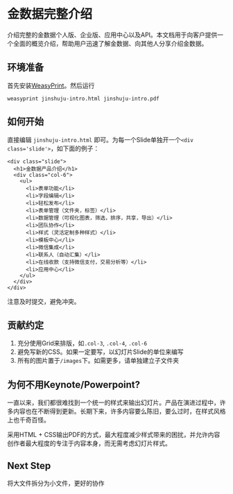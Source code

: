 # 金数据完整介绍

介绍完整的金数据个人版、企业版、应用中心以及API。本文档用于向客户提供一个全面的概览介绍，帮助用户迅速了解金数据、向其他人分享介绍金数据。

## 环境准备

首先安装[WeasyPrint](http://weasyprint.org/)。然后运行
```
weasyprint jinshuju-intro.html jinshuju-intro.pdf
```

## 如何开始

直接编辑 `jinshuju-intro.html` 即可。为每一个Slide单独开一个`<div class='slide'>`，如下面的例子：  
```
<div class="slide">
  <h1>金数据产品介绍</h1>
  <div class="col-6">
    <ul>
      <li>表单功能</li>
      <li>字段编辑</li>
      <li>轻松发布</li>
      <li>表单管理（文件夹，标签）</li>
      <li>数据管理（可视化图表，筛选，排序，共享，导出）</li>
      <li>团队协作</li>
      <li>样式（灵活定制多种样式）</li>
      <li>模板中心</li>
      <li>微信集成</li>
      <li>联系人（自动汇集）</li>
      <li>在线收款（支持微信支付，交易分析等）</li>
      <li>应用中心</li>
    </ul>
  </div>
</div>
```

注意及时提交，避免冲突。

## 贡献约定

1. 充分使用Grid来排版，如`.col-3`, `.col-4`, `.col-6`
2. 避免写新的CSS。如果一定要写，以幻灯片Slide的单位来编写
3. 所有的图片置于`/images`下。如需更多，请单独建立子文件夹

## 为何不用Keynote/Powerpoint?

一直以来，我们都很难找到一个统一的样式来输出幻灯片。产品在演进过程中，许多内容也在不断得到更新。长期下来，许多内容要么陈旧，要么过时，在样式风格上也千奇百怪。

采用HTML + CSS输出PDF的方式，最大程度减少样式带来的困扰，并允许内容创作者最大程度的专注于内容本身，而无需考虑幻灯片样式。

## Next Step

将大文件拆分为小文件，更好的协作
